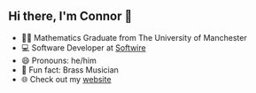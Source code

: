 ## Hi there, I'm Connor 👋

<!--
**ConWhiSW/ConWhiSW** is a ✨ _special_ ✨ repository because its `README.md` (this file) appears on your GitHub profile.

Here are some ideas to get you started:

- 🔭 I’m currently working on ...
- 🌱 I’m currently learning ...
- 👯 I’m looking to collaborate on ...
- 🤔 I’m looking for help with ...
- 💬 Ask me about ...
- 📫 How to reach me: ...
- 😄 Pronouns: ...
- ⚡ Fun fact: ...
-->

- 👨‍🎓 Mathematics Graduate from The University of Manchester
- 💻 Software Developer at [Softwire](https://www.softwire.com)
- 😄 Pronouns: he/him
- 🎺 Fun fact: Brass Musician
- 🌐 Check out my [website](ConWhiSW.github.io)
